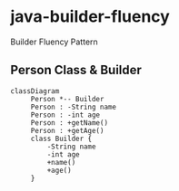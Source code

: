 # java-builder-fluency
Builder Fluency Pattern

## Person Class & Builder
```mermaid
classDiagram
     Person *-- Builder
     Person : -String name
     Person : -int age
     Person : +getName()
     Person : +getAge()
     class Builder {
         -String name
         -int age
         +name()
         +age()
     }
```